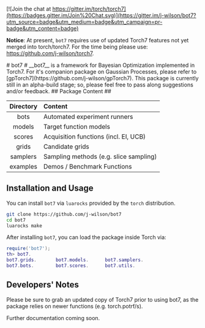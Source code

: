 [![Join the chat at https://gitter.im/torch/torch7](https://badges.gitter.im/Join%20Chat.svg)](https://gitter.im/j-wilson/bot7?utm_source=badge&utm_medium=badge&utm_campaign=pr-badge&utm_content=badge)

__Notice__: At present, `bot7` requires use of updated Torch7 features not yet merged into torch/torch7. For the time being please use: https://github.com/j-wilson/torch7.

<a name="bot7.intro.dok"/>
# bot7 #
__bot7__ is a framework for Bayesian Optimization implemented in Torch7. For it's companion package on Gaussian Processes, please refer to [gpTorch7](https://github.com/j-wilson/gpTorch7). This package is currently still in an alpha-build stage; so, please feel free to pass along suggestions and/or feedback.
<a name="bot7.content.dok"/>
## Package Content ##

Directory    | Content 
:-------------:|:----------------------
bots       | Automated experiment runners
models     | Target function models
scores     | Acquisition functions (incl. EI, UCB)
grids      | Candidate grids
samplers   | Sampling methods (e.g. slice sampling)
examples   | Demos / Benchmark Functions
<a name="bot7.dev.dok"/>

## Installation and Usage ##

You can install `bot7` via `luarocks` provided by the `torch` distribution.
```bash
git clone https://github.com/j-wilson/bot7
cd bot7
luarocks make
```

After installing `bot7`, you can load the package inside Torch via:
```lua
require('bot7');
th> bot7.
bot7.grids.       bot7.models.      bot7.samplers.    
bot7.bots.        bot7.scores.      bot7.utils.
```

## Developers' Notes ##
Please be sure to grab an updated copy of Torch7 prior to using bot7, as the package relies on newer functions (e.g. torch.potrf/s).

Further documentation coming soon.

